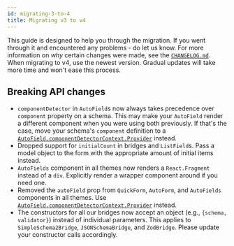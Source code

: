 ```yaml
---
id: migrating-3-to-4
title: Migrating v3 to v4
---
```


This guide is designed to help you through the migration. If you went through it and encountered any problems - do let us know. For more information on _why_ certain changes were made, see the [`CHANGELOG.md`](https://github.com/vazco/uniforms/blob/master/CHANGELOG.md). When migrating to v4, use the newest version. Gradual updates will take more time and won't ease this process.

## Breaking API changes

- `componentDetector` in `AutoField`s now always takes precedence over `component` property on a schema. This may make your `AutoField` render a different component when you were using both previously. If that's the case, move your schema's `component` definition to a [`AutoField.componentDetectorContext.Provider`](/docs/uth-autofield-algorithm/#overriding-autofield) instead.
- Dropped support for `initialCount` in bridges and `ListField`s. Pass a model object to the form with the appropriate amount of initial items instead.
- `AutoFields` component in all themes now renders a `React.Fragment` instead of a `div`. Explicitly render a wrapper component around if you need one.
- Removed the `autoField` prop from `QuickForm`, `AutoForm`, and `AutoFields` components in all themes. Use [`AutoField.componentDetectorContext.Provider`](/docs/uth-autofield-algorithm/#overriding-autofield) instead.
- The constructors for all our bridges now accept an object (e.g., `{schema, validator}`) instead of individual parameters. This applies to `SimpleSchema2Bridge`, `JSONSchemaBridge`, and `ZodBridge`. Please update your constructor calls accordingly.
